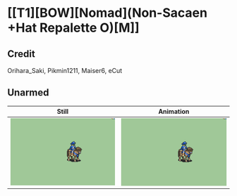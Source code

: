 # [\[T1\]\[BOW\]\[Nomad\]\(Non-Sacaen +Hat Repalette O\)\[M\]]

## Credit

Orihara_Saki, Pikmin1211, Maiser6, eCut
	
## Unarmed

| Still | Animation |
| :---: | :-------: |
| ![Unarmed still](./Unarmed_000.png) | ![Unarmed animation](./Unarmed.gif) |
